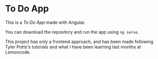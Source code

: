 # To Do App

This is a *To Do App* made with Angular. 

You can download the repository and run the app using ```ng serve```. 

This project has only a frontend approach, and has been made following Tyler Potts's tutorials and what I have been learning last months at Lemoncode. 
